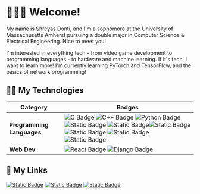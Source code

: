 # 👋👋👋 Welcome! 
My name is Shreyas Donti, and I'm a sophomore at the University of Massachusetts Amherst pursuing a double major in Computer Science & Electrical Engineering. Nice to meet you!

I'm interested in everything tech - from video game development to programming languages - to hardware and machine learning. If it's tech, I want to learn more! I'm currently learning PyTorch and TensorFlow, and the basics of network programming!

## 🧑‍💻 My Technologies
| Category              | Badges                                                                 |
|-----------------------|-----------------------------------------------------------------------|
| **Programming Languages** | ![C Badge](https://img.shields.io/badge/C-4276c9?style=for-the-badge&logo=c&logoColor=white) ![C++ Badge](https://img.shields.io/badge/C%2B%2B-4276c9?style=for-the-badge&logo=cplusplus) ![Python Badge](https://img.shields.io/badge/Python-3776AB?style=for-the-badge&logo=python&logoColor=e3dd22)  ![Static Badge](https://img.shields.io/badge/javascript-F7DF1E?style=for-the-badge&logo=javascript&logoColor=white) ![Static Badge](https://img.shields.io/badge/lua-2C2D72?style=for-the-badge&logo=lua&logoColor=white)![Static Badge](https://img.shields.io/badge/rust-brown?style=for-the-badge&logo=rust&logoColor=white) ![Static Badge](https://img.shields.io/badge/go-00ADD8?style=for-the-badge&logo=go&logoColor=white) ![Static Badge](https://img.shields.io/badge/haxe-EA8220?style=for-the-badge&logo=haxe&logoColor=white) ![Static Badge](https://img.shields.io/badge/java-blue?style=for-the-badge)|
| **Web Dev**           | ![React Badge](https://img.shields.io/badge/react-0088CC?style=for-the-badge&logo=react) ![Django Badge](https://img.shields.io/badge/django-092E20?style=for-the-badge&logo=django) |



## 🔗 My Links
[![Static Badge](https://img.shields.io/badge/linkedin-blue?style=for-the-badge&logo=linkedin)](https://www.linkedin.com/in/shreyasdonti/) 
[![Static Badge](https://img.shields.io/badge/my_blog-black?style=for-the-badge&logo=github)](https://stelleron.github.io/)
[![Static Badge](https://img.shields.io/badge/my_email-white?style=for-the-badge&logo=gmail)
](mailto:shreyasdonti15@gmail.com)

